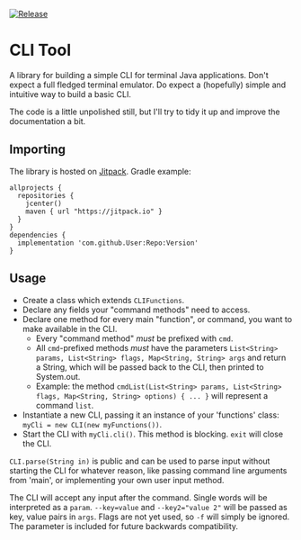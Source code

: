 [![Release](https://jitpack.io/v/no.iskra/CLI-Tool.svg)](https://jitpack.io/#no.iskra/CLI-Tool)

# CLI Tool

A library for building a simple CLI for terminal Java applications. Don't expect a full fledged terminal emulator. Do expect a (hopefully) simple and intuitive way to build a basic CLI.

The code is a little unpolished still, but I'll try to tidy it up and improve the documentation a bit.

## Importing

The library is hosted on [Jitpack](https://jitpack.io/#no.iskra/CLI-Tool). Gradle example:

    allprojects {
      repositories {
        jcenter()
        maven { url "https://jitpack.io" }
      }
    }
    dependencies {
      implementation 'com.github.User:Repo:Version'
    }
    
## Usage

* Create a class which extends `CLIFunctions`.
* Declare any fields your "command methods" need to access.
* Declare one method for every main "function", or command, you want to make available in the CLI.
  * Every "command method" _must_ be prefixed with `cmd`.
  * All `cmd`-prefixed methods _must_ have the parameters `List<String> params, List<String> flags, Map<String, String> args` and return a String, which will be passed back to the CLI, then printed to System.out.
  * Example: the method `cmdList(List<String> params, List<String> flags, Map<String, String> options) { ... }` will represent a command `list`.
* Instantiate a new CLI, passing it an instance of your 'functions' class: `myCli = new CLI(new myFunctions())`.
* Start the CLI with `myCli.cli()`. This method is blocking. `exit` will close the CLI.

`CLI.parse(String in)` is public and can be used to parse input without starting the CLI for whatever reason, like passing command line arguments from 'main', or implementing your own user input method.

The CLI will accept any input after the command. Single words will be interpreted as a `param`. `--key=value` and `--key2="value 2"` will be passed as key, value pairs in `args`. Flags are not yet used, so `-f` will simply be ignored. The parameter is included for future backwards compatibility.
